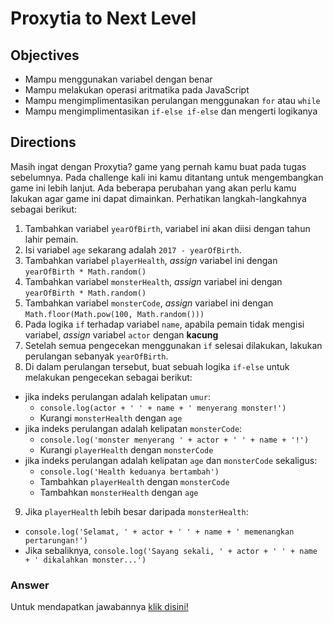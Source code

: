 # Proxytia to Next Level

## Objectives
- Mampu menggunakan variabel dengan benar
- Mampu melakukan operasi aritmatika pada JavaScript
- Mampu mengimplimentasikan perulangan menggunakan `for` atau `while`
- Mampu mengimplimentasikan `if-else if-else` dan mengerti logikanya

## Directions
Masih ingat dengan Proxytia? game yang pernah kamu buat pada tugas sebelumnya. Pada challenge kali ini kamu ditantang untuk mengembangkan game ini lebih lanjut. Ada beberapa perubahan yang akan perlu kamu lakukan agar game ini dapat dimainkan. Perhatikan langkah-langkahnya sebagai berikut:

1. Tambahkan variabel `yearOfBirth`, variabel ini akan diisi dengan tahun lahir pemain.
2. Isi variabel `age` sekarang adalah `2017 - yearOfBirth`.
3. Tambahkan variabel `playerHealth`, *assign* variabel ini dengan `yearOfBirth * Math.random()`
4. Tambahkan variabel `monsterHealth`, *assign* variabel ini dengan `yearOfBirth * Math.random()`
5. Tambahkan variabel `monsterCode`, *assign* variabel ini dengan `Math.floor(Math.pow(100, Math.random()))`
6. Pada logika `if` terhadap variabel `name`, apabila pemain tidak mengisi variabel, *assign* variabel `actor` dengan **kacung**
7. Setelah semua pengecekan menggunakan `if` selesai dilakukan, lakukan perulangan sebanyak `yearOfBirth`.
8. Di dalam perulangan tersebut, buat sebuah logika `if-else` untuk melakukan pengecekan sebagai berikut:
  - jika indeks perulangan adalah kelipatan `umur`:
    - `console.log(actor + ' ' + name + ' menyerang monster!')`
    - Kurangi `monsterHealth` dengan `age`
  - jika indeks perulangan adalah kelipatan `monsterCode`:
    - `console.log('monster menyerang ' + actor + ' ' + name + '!')`
    - Kurangi `playerHealth` dengan `monsterCode`
  - jika indeks perulangan adalah kelipatan `age` dan `monsterCode` sekaligus:
    - `console.log('Health keduanya bertambah')`
    - Tambahkan `playerHealth` dengan `monsterCode`
    - Tambahkan `monsterHealth` dengan `age`
9. Jika `playerHealth` lebih besar daripada `monsterHealth`:
  - `console.log('Selamat, ' + actor + ' ' + name + ' memenangkan pertarungan!')`
  - Jika sebaliknya, `console.log('Sayang sekali, ' + actor + ' ' + name + ' dikalahkan monster...')`

### Answer
Untuk mendapatkan jawabannya [klik disini!](answer.js)
